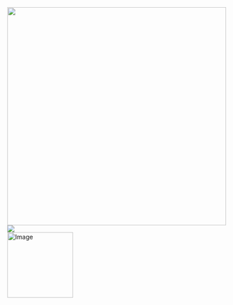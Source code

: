 
<img src="https://github-readme-stats.vercel.app/api?username=samhomesss&show_icons=true&theme=tokyonight" width="500"/>
<br/>

<!-- Top Languages -->
<a href="https://github.com/anuraghazra/github-readme-stats">
  <img src="https://github-readme-stats.vercel.app/api/top-langs/?username=samhomesss&langs_count=8"/>
</a>

<br/>

<img width="150" height="150" alt="Image" src="https://github.com/user-attachments/assets/f805334e-e7ca-4787-a650-ccb7116d2224"/>


